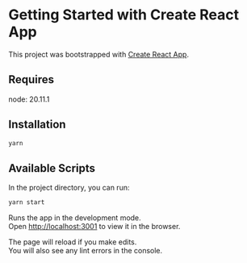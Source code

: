 # Getting Started with Create React App

This project was bootstrapped with [Create React App](https://github.com/facebook/create-react-app).

## Requires

node: 20.11.1

## Installation
```bash
yarn
```
## Available Scripts

In the project directory, you can run:

```bash
yarn start
```

Runs the app in the development mode.\
Open [http://localhost:3001](http://localhost:3001) to view it in the browser.

The page will reload if you make edits.\
You will also see any lint errors in the console.
